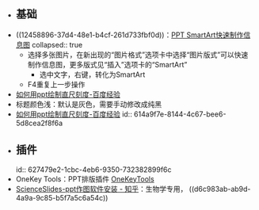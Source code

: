 - ## 基础
- ((12458896-37d4-48e1-b4cf-261d733fbf0d))：[PPT SmartArt快速制作信息图](https://zhuanlan.zhihu.com/p/28379031)
  collapsed:: true
	- 选择多张图片，在新出现的“图片格式”选项卡中选择“图片版式”可以快速制作信息图，更多版式见“插入”选项卡的“SmartArt”
		- 选中文字，右键，转化为SmartArt
	- F4重复上一步操作
- [如何用ppt绘制直尺刻度-百度经验](https://jingyan.baidu.com/article/e52e3615a1d08c40c60c5132.html)
- 标题颜色浅：默认是灰色，需要手动修改成纯黑
- [如何用ppt绘制直尺刻度-百度经验](https://jingyan.baidu.com/article/e52e3615a1d08c40c60c5132.html)
  id:: 614a9f7e-8144-4c67-bee6-5d8cea2f8f6a
- ## 插件
  id:: 627479e2-1cbc-4eb6-9350-732382899f6c
- OneKey Tools：PPT排版插件 [OneKeyTools](http://oktools.xyz/)
- [ScienceSlides-ppt作图软件安装 - 知乎](https://zhuanlan.zhihu.com/p/367109715)：生物学专用， ((d6c983ab-ab9d-4a9a-9c85-b5f7a5c6a54c))